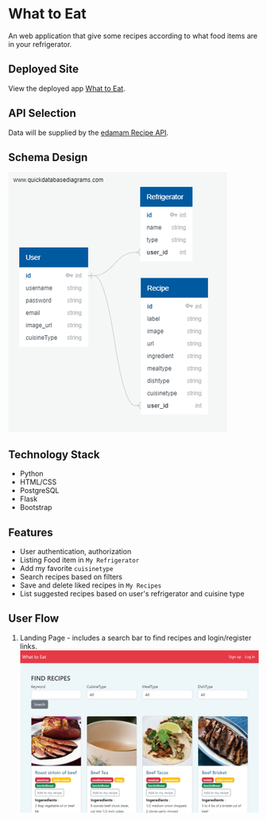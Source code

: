 # What to Eat
An web application that give some recipes according to what food items are in your refrigerator.

## Deployed Site

View the deployed app [What to Eat](https://what-to-eat-chunmei.herokuapp.com).

## API Selection 
 
Data will be supplied by the [edamam Recipe API](https://developer.edamam.com/edamam-recipe-api).

## Schema Design  
![What to eat Schema](static/images/Schema_What_to_eat.png "What to eat")

## Technology Stack  
- Python    
- HTML/CSS
- PostgreSQL
- Flask
- Bootstrap

## Features
- User authentication, authorization   
- Listing Food item in ```My Refrigerator```
- Add my favorite ```cuisinetype```
- Search recipes based on filters
- Save and delete liked recipes in ```My Recipes```
- List suggested recipes based on user's refrigerator and cuisine type

## User Flow
1. Landing Page - includes a search bar to find recipes and login/register links.  
![Landing page](static/images/landing_page.PNG "Landing page")



